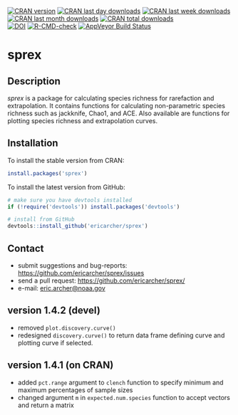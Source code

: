 [![CRAN version](http://www.r-pkg.org/badges/version/sprex?color=red)](https://cran.r-project.org/package=sprex)
[![CRAN last day downloads](http://cranlogs.r-pkg.org/badges/last-day/sprex?color=red)](https://cran.r-project.org/package=sprex)
[![CRAN last week downloads](http://cranlogs.r-pkg.org/badges/last-week/sprex?color=red)](https://cran.r-project.org/package=sprex)
[![CRAN last month downloads](http://cranlogs.r-pkg.org/badges/sprex?color=red)](https://cran.r-project.org/package=sprex)
[![CRAN total downloads](http://cranlogs.r-pkg.org/badges/grand-total/sprex?color=red)](https://cran.r-project.org/package=sprex)  
[![DOI](https://zenodo.org/badge/23926/EricArcher/sprex.svg)](https://zenodo.org/badge/latestdoi/23926/EricArcher/sprex)
[![R-CMD-check](https://github.com/EricArcher/sprex/workflows/R-CMD-check/badge.svg)](https://github.com/EricArcher/sprex/actions)
[![AppVeyor Build Status](https://ci.appveyor.com/api/projects/status/github/EricArcher/sprex?branch=master&svg=true)](https://ci.appveyor.com/project/EricArcher/sprex)

# sprex

## Description

*sprex* is a package for calculating species richness for rarefaction and extrapolation. It contains functions for calculating non-parametric species richness such as jackknife, Chao1, and ACE. Also available are functions for plotting species richness and extrapolation curves.

## Installation

To install the stable version from CRAN:

```r
install.packages('sprex')
```

To install the latest version from GitHub:

```r
# make sure you have devtools installed
if (!require('devtools')) install.packages('devtools')

# install from GitHub
devtools::install_github('ericarcher/sprex')
```

## Contact

* submit suggestions and bug-reports: <https://github.com/ericarcher/sprex/issues>
* send a pull request: <https://github.com/ericarcher/sprex/>
* e-mail: <eric.archer@noaa.gov>

## version 1.4.2 (devel)

* removed `plot.discovery.curve()`
* redesigned `discovery.curve()` to return data frame defining curve and plotting curve if selected.

## version 1.4.1 (on CRAN)

* added `pct.range` argument to `clench` function to specify minimum and maximum percentages of sample sizes
* changed argument `m` in `expected.num.species` function to accept vectors and return a matrix